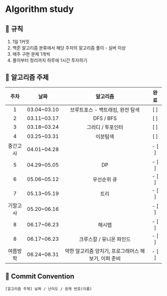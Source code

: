 # Algorithm study   
## 🌻 규칙
1. 1일 1커밋
2. 백준 알고리즘 분류에서 해당 주차의 알고리즘 풀이 - 실버 이상
3. 매주 구현 문제 1개씩
4. 풀이부터 정리까지 하루에 1시간 투자하기

## 📖 알고리즘 주제
|주차|날짜|알고리즘|완료|
|:---:|:---:|:---:|:---:|
|1|03.04~03.10|브루트포스 - 백트래킹, 완전 탐색| [ ] |
|2|03.11~03.17|DFS / BFS| [ ] |
|3|03.18~03.24|그리디 / 투포인터| [ ] |
|4|03.25~03.31|이분탐색| [ ] |
|중간고사|04.01~04.28|| - [ ] |
|5|04.29~05.05|DP| - [ ] |
|6|05.06~05.12|우선순위 큐| - [ ] |
|7|05.13~05.19|트리| - [ ] |
|기말고사|05.20~06.16|| - [ ] |
|8|06.17~06.23|해시맵| - [ ] |
|8|06.17~06.23|크루스칼 / 유니온 파인드| - [ ] |
|여름방학|06.24~08.31|약한 알고리즘 양치기, 프로그래머스 해보기, 이퍼 준비| - [ ] |

## 🌼 Commit Convention
    [알고리즘 주제] 날짜 / 난이도 / 문제 번호(이름)
